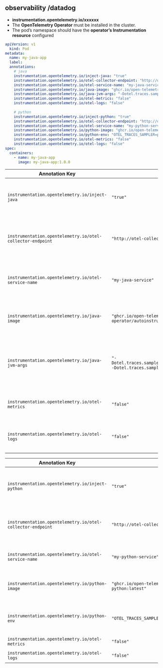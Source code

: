 ## observability /datadog
- **instrumentation.opentelemetry.io/xxxxxx**
- The **OpenTelemetry Operator** must be installed in the cluster.
- The pod’s namespace should have the **operator’s Instrumentation resource** configured

```yaml
apiVersion: v1
  kind: Pod
metadata:
  name: my-java-app
  label:
  annotations:
    # java
    instrumentation.opentelemetry.io/inject-java: "true"
    instrumentation.opentelemetry.io/otel-collector-endpoint: "http://otel-collector:4317"
    instrumentation.opentelemetry.io/otel-service-name: "my-java-service"
    instrumentation.opentelemetry.io/java-image: "ghcr.io/open-telemetry/opentelemetry-operator/autoinstrumentation-java:latest"
    instrumentation.opentelemetry.io/java-jvm-args: "-Dotel.traces.sampler=parentbased_traceidratio -Dotel.traces.sampler.arg=0.1"
    instrumentation.opentelemetry.io/otel-metrics: "false"
    instrumentation.opentelemetry.io/otel-logs: "false"
    
    # python
    instrumentation.opentelemetry.io/inject-python: "true"
    instrumentation.opentelemetry.io/otel-collector-endpoint: "http://otel-collector:4317"
    instrumentation.opentelemetry.io/otel-service-name: "my-python-service"
    instrumentation.opentelemetry.io/python-image: "ghcr.io/open-telemetry/opentelemetry-operator/autoinstrumentation-python:latest"
    instrumentation.opentelemetry.io/python-env: "OTEL_TRACES_SAMPLER=parentbased_traceidratio,OTEL_TRACES_SAMPLER_ARG=0.1"
    instrumentation.opentelemetry.io/otel-metrics: "false"
    instrumentation.opentelemetry.io/otel-logs: "false"
spec:
  containers:
    - name: my-java-app
      image: my-java-app:1.0.0
```

| **Annotation Key**                                         | **Value**                                                                         | **Description**                                                                                         |
| ---------------------------------------------------------- | --------------------------------------------------------------------------------- | ------------------------------------------------------------------------------------------------------- |
| `instrumentation.opentelemetry.io/inject-java`             | `"true"`                                                                          | Enables auto-instrumentation for Java by injecting OpenTelemetry agent into the container.              |
| `instrumentation.opentelemetry.io/otel-collector-endpoint` | `"http://otel-collector:4317"`                                                    | Specifies the endpoint of the OpenTelemetry Collector where traces/logs/metrics should be exported.     |
| `instrumentation.opentelemetry.io/otel-service-name`       | `"my-java-service"`                                                               | Sets the service name that appears in observability backends (e.g., Datadog, Jaeger, etc.).             |
| `instrumentation.opentelemetry.io/java-image`              | `"ghcr.io/open-telemetry/opentelemetry-operator/autoinstrumentation-java:latest"` | Docker image used for the OpenTelemetry Java auto-instrumentation agent.                                |
| `instrumentation.opentelemetry.io/java-jvm-args`           | `"-Dotel.traces.sampler=parentbased_traceidratio -Dotel.traces.sampler.arg=0.1"`  | JVM arguments passed to configure trace sampling strategy — here, 10% sampling with parent-based logic. |
| `instrumentation.opentelemetry.io/otel-metrics`            | `"false"`                                                                         | Disables collection and export of metrics from the instrumented application.                            |
| `instrumentation.opentelemetry.io/otel-logs`               | `"false"`                                                                         | Disables collection and export of logs from the instrumented application.                               |

| **Annotation Key**                                         | **Value**                                                                           | **Description**                                                                                     |
| ---------------------------------------------------------- | ----------------------------------------------------------------------------------- | --------------------------------------------------------------------------------------------------- |
| `instrumentation.opentelemetry.io/inject-python`           | `"true"`                                                                            | Enables auto-instrumentation for Python applications using the OpenTelemetry agent.                 |
| `instrumentation.opentelemetry.io/otel-collector-endpoint` | `"http://otel-collector:4317"`                                                      | Endpoint where telemetry data (traces/logs/metrics) is sent (typically an OpenTelemetry Collector). |
| `instrumentation.opentelemetry.io/otel-service-name`       | `"my-python-service"`                                                               | Logical name of the Python service used in observability tools.                                     |
| `instrumentation.opentelemetry.io/python-image`            | `"ghcr.io/open-telemetry/opentelemetry-operator/autoinstrumentation-python:latest"` | Docker image for OpenTelemetry Python auto-instrumentation agent.                                   |
| `instrumentation.opentelemetry.io/python-env`              | `"OTEL_TRACES_SAMPLER=parentbased_traceidratio,OTEL_TRACES_SAMPLER_ARG=0.1"`        | Environment variables to configure tracing behavior (e.g., 10% sampling).                           |
| `instrumentation.opentelemetry.io/otel-metrics`            | `"false"`                                                                           | Disables metrics collection.                                                                        |
| `instrumentation.opentelemetry.io/otel-logs`               | `"false"`                                                                           | Disables logs collection.                                                                           |



